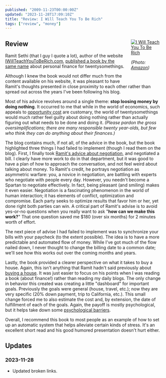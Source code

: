 ```yaml
---
published: "2009-11-23T00:00:00Z"
updated: "2023-11-28T17:09:10Z"
title: "Review: I Will Teach You To Be Rich"
tags: ["review", "money"]
---
```


<figure style="float: right; width: 7em; margin: 0 0 1em 1.5em;" markdown="1">

[![I Will Teach You To Be Rich]({{thumbnail}})][amazon]

<figcaption>
  <address markdown="1">

(Photo: [Amazon][amazon])</address>

</figcaption>
</figure>

[amazon]: http://www.amazon.com/gp/product/0761147489

## Review

<p class="entry-summary" markdown="1">

Ramit Sethi (that I guy I quote a lot), author of the website
[IWillTeachYouToBeRich.com](http://www.iwillteachyoutoberich.com/),
[published a book by the same name][amazon] about personal finance for
twentysomethings.

</p>

Although I knew the book would not differ much from the content available on his
website, it was pleasant to have Ramit's thoughts presented in close proximity
to each other rather than spread out across the years I've been following his
blog.

Most of his advice revolves around a single theme: **stop loosing money by doing
nothing**. It occurred to me that while in the world of economics, such appeals
to [opportunity cost](http://en.wikipedia.org/wiki/Opportunity_cost) are
customary, the world of twentysomethings would much rather feel guilty about
doing nothing rather than actually figuring out what needs to be done and doing
it. _(Please pardon the gross oversimplifications; there are many responsible
twenty year-olds, but few who think they can do anything about their finances.)_

<!--more-->

The blog contains much, if not all, of the advice in the book, but the book
highlighted three things I had failed to implement (though I read them on the
blog). First, I finally took
[Ramit's advice about negotiation](https://web.archive.org/web/20090602164754/http://www.iwillteachyoutoberich.com/negotiation/),
and negotiated a bill. I clearly have more work to do in that department, but it
was good to have a plan of how to approach the conversation, and not feel weird
about talking about money. To Ramit's credit, he portrays negotiation as
asymmetric warfare: you, a novice in negotiation, are battling with experts who
negotiate with people every day. However, you needn't become a Spartan to
negotiate effectively. In fact, being pleasant (and smiling) makes it even
easier. Negotiation is a fascinating phenomenon in the world of human
interaction; it has elements of conflict, optimization and compromise. Each
party seeks to optimize results that favor him or her, yet done right both
parties can win. A critical part of Ramit's advise is to avoid yes-or-no
questions when you really want to ask "**how can we make this work?**" That one
question saved me $180 (over six months) for 2 minutes worth of effort.

The next piece of advise I had failed to implement was to synchronize your bills
with your paycheck (to the extent possible). The idea is to have a more
predictable and automated flow of money. While I've got much of the flow nailed
down, I never thought to change the billing date to a common date; we'll see how
this works out over the coming months and years.

Lastly, the book provided a clearer perspective on what it takes to buy a house.
Again, this isn't anything that Ramit hadn't said previously about
[buying a house](https://web.archive.org/web/20201020123014/https://www.iwillteachyoutoberich.com/blog/how-to-buy-a-house/). It was
just easier to focus on his points when I was reading a book (about finance!)
rather than reading my daily blogs. The only change in behavior this created was
creating a little "dashboard" for important goals. Previously the goals were
general (house, travel, etc.); now they are very specific (20% down payment,
trip to California, etc.). This small change forced me to also estimate the cost
and, by extension, the date of fulfillment of each of the goals. Again, the
payoff is mostly psychological, but it helps take down some
[psychological barriers](/blog/2009/11/psychological-barriers.html).

Overall, I recommend this book to most people as an example of how to set up an
automatic system that helps alleviate certain kinds of stress. It's an excellent
short read and his good humored presentation doesn't hurt either.

## Updates

### <span class="rel-date" title="2023-11-28T17:09:10Z">2023-11-28</span>

- Updated broken links.
